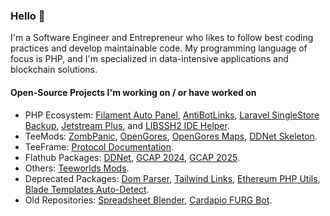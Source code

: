 ### Hello 👋

I'm a Software Engineer and Entrepreneur who likes to follow best coding practices and develop maintainable code. My programming language of focus is PHP, and I'm specialized in data-intensive applications and blockchain solutions.

####  Open-Source Projects I'm working on / or have worked on

- PHP Ecosystem: [Filament Auto Panel](https://github.com/miguilimzero/filament-auto-panel), [AntiBotLinks](https://github.com/miguilimzero/antibotlinks), [Laravel SingleStore Backup](https://github.com/miguilimzero/laravel-singlestore-backup), [Jetstream Plus](https://github.com/cryptounifier/jetstream-plus), and [LIBSSH2 IDE Helper](https://github.com/miguilimzero/libssh2-ide-helper).
- TeeMods: [ZombPanic](https://github.com/teemods/zombpanic), [OpenGores](https://github.com/teemods/opengores), [OpenGores Maps](https://github.com/teemods/opengores-maps), [DDNet Skeleton](https://github.com/teemods/ddnet-skeleton).
- TeeFrame: [Protocol Documentation](https://github.com/teeframe/protocol-documentation).
- Flathub Packages: [DDNet](https://github.com/flathub/tw.ddnet.ddnet), [GCAP 2024](https://github.com/flathub/br.gov.fazenda.receita.irpf2024), [GCAP 2025](https://github.com/flathub/br.gov.fazenda.receita.irpf2025).
- Others: [Teeworlds Mods](https://github.com/miguilimzero/teeworlds-mods).
- Deprecated Packages: [Dom Parser](https://github.com/miguilimzero/dom-parser), [Tailwind Links](https://github.com/miguilimzero/tailwind-links), [Ethereum PHP Utils](https://github.com/miguilimzero/ethereum-php-utils), [Blade Templates Auto-Detect](https://github.com/miguilimzero/blade-templates-autodetect).
- Old Repositories: [Spreadsheet Blender](https://github.com/miguilimzero/spreadsheet-blender), [Cardapio FURG Bot](https://github.com/miguilimzero/cardapio-furg-bot).

